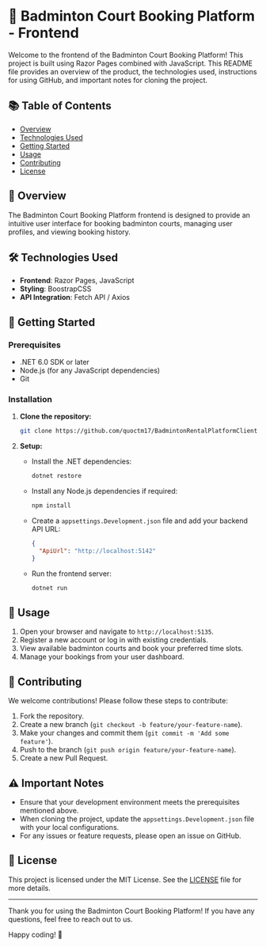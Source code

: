 # 🏸 Badminton Court Booking Platform - Frontend

Welcome to the frontend of the Badminton Court Booking Platform! This project is built using Razor Pages combined with JavaScript. This README file provides an overview of the product, the technologies used, instructions for using GitHub, and important notes for cloning the project.

## 📚 Table of Contents
- [Overview](#overview)
- [Technologies Used](#technologies-used)
- [Getting Started](#getting-started)
- [Usage](#usage)
- [Contributing](#contributing)
- [License](#license)

## 🌟 Overview
The Badminton Court Booking Platform frontend is designed to provide an intuitive user interface for booking badminton courts, managing user profiles, and viewing booking history.

## 🛠 Technologies Used
- **Frontend**: Razor Pages, JavaScript
- **Styling**: BoostrapCSS
- **API Integration**: Fetch API / Axios

## 🚀 Getting Started

### Prerequisites
- .NET 6.0 SDK or later
- Node.js (for any JavaScript dependencies)
- Git

### Installation
1. **Clone the repository:**
    ```bash
    git clone https://github.com/quoctm17/BadmintonRentalPlatformClient.git
    ```

2. **Setup:**
    - Install the .NET dependencies:
      ```bash
      dotnet restore
      ```
    - Install any Node.js dependencies if required:
      ```bash
      npm install
      ```
    - Create a `appsettings.Development.json` file and add your backend API URL:
      ```json
      {
        "ApiUrl": "http://localhost:5142"
      }
      ```
    - Run the frontend server:
      ```bash
      dotnet run
      ```

## 📖 Usage
1. Open your browser and navigate to `http://localhost:5135`.
2. Register a new account or log in with existing credentials.
3. View available badminton courts and book your preferred time slots.
4. Manage your bookings from your user dashboard.

## 📝 Contributing
We welcome contributions! Please follow these steps to contribute:
1. Fork the repository.
2. Create a new branch (`git checkout -b feature/your-feature-name`).
3. Make your changes and commit them (`git commit -m 'Add some feature'`).
4. Push to the branch (`git push origin feature/your-feature-name`).
5. Create a new Pull Request.

## ⚠️ Important Notes
- Ensure that your development environment meets the prerequisites mentioned above.
- When cloning the project, update the `appsettings.Development.json` file with your local configurations.
- For any issues or feature requests, please open an issue on GitHub.

## 📄 License
This project is licensed under the MIT License. See the [LICENSE](LICENSE) file for more details.

---

Thank you for using the Badminton Court Booking Platform! If you have any questions, feel free to reach out to us.

Happy coding! 🎉
